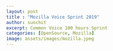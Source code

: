 ```yaml
---
layout: post
title : "Mozilla Voice Sprint 2019"
author: sunchit
excerpt: Common Voice 100 hours Sprint
categories: [OpenSource, Mozilla]
image: assets/images/mozilla.jpeg
---
```

